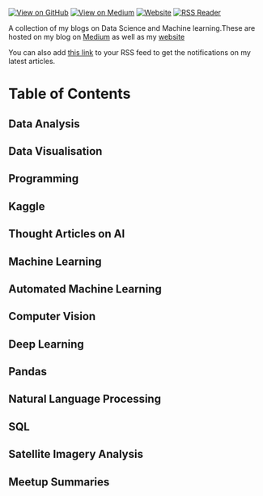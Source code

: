 [![View on GitHub](https://img.shields.io/badge/GitHub-blue?logo=GitHub)](https://github.com/parulnith/Data-Science-Articles)  [![View on Medium](https://img.shields.io/badge/Medium-red?logo=medium)](https://pandeyparul.medium.com/) [![Website](https://img.shields.io/badge/Website-green?logo=wordpress)](https://parulpandey.com) [![RSS Reader](https://img.shields.io/badge/RSS%20Feed%20-Add%20to%20your%20RSS%20Reader-yellowgreend?logo=feedly)](https://medium.com/feed/@pandeyparul) 


A collection of my blogs on Data Science and Machine learning.These are hosted on my blog on [Medium](https://medium.com/@pandeyparul) as well as my [website](parulpandey.com)

 You can also add [this link](https://medium.com/feed/@pandeyparul) to your RSS feed to get the notifications on my latest articles.



# Table of Contents
## Data Analysis

## Data Visualisation

## Programming
## Kaggle
## Thought Articles on AI
## Machine Learning
## Automated Machine Learning
## Computer Vision
## Deep Learning
## Pandas
## Natural Language Processing
## SQL
## Satellite Imagery Analysis
## Meetup Summaries




